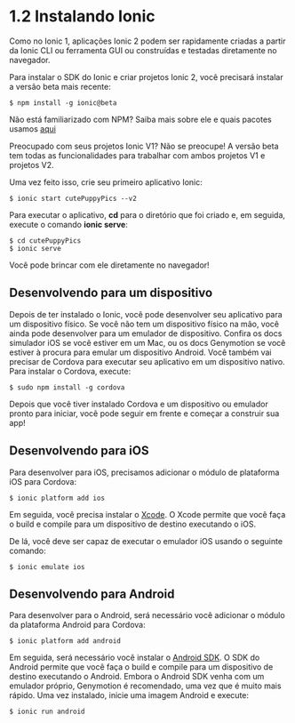 # 1.2 Instalando Ionic
 
Como no Ionic 1, aplicações Ionic 2 podem ser rapidamente criadas a partir da Ionic CLI ou ferramenta GUI ou construídas e testadas diretamente no navegador.
 
Para instalar o SDK do Ionic e criar projetos Ionic 2, você precisará instalar a versão beta mais recente:
```
$ npm install -g ionic@beta
```    

Não está familiarizado com NPM? Saiba mais sobre ele e quais pacotes usamos [aqui](../07-recursos/07e-using-npm.md) 
 
Preocupado com seus projetos Ionic V1? Não se preocupe! A versão beta tem todas as funcionalidades para trabalhar com ambos projetos V1 e projetos V2.

Uma vez feito isso, crie seu primeiro aplicativo Ionic:
```
$ ionic start cutePuppyPics --v2
```

Para executar o aplicativo, **cd** para o diretório que foi criado e, em seguida, execute o comando **ionic serve**:
```
$ cd cutePuppyPics
$ ionic serve
```

Você pode brincar com ele diretamente no navegador!

## Desenvolvendo para um dispositivo

Depois de ter instalado o Ionic, você pode desenvolver seu aplicativo para um dispositivo físico. Se você não tem um dispositivo físico na mão, você ainda pode desenvolver para um emulador de dispositivo. Confira os docs simulador iOS se você estiver em um Mac, ou os docs Genymotion se você estiver à procura para emular um dispositivo Android. Você também vai precisar de Cordova para executar seu aplicativo em um dispositivo nativo. Para instalar o Cordova, execute:
```
$ sudo npm install -g cordova
```

Depois que você tiver instalado Cordova e um dispositivo ou emulador pronto para iniciar, você pode seguir em frente e começar a construir sua app!

## Desenvolvendo para iOS

Para desenvolver para iOS, precisamos adicionar o módulo de plataforma iOS para Cordova:
```
$ ionic platform add ios
```

Em seguida, você precisa instalar o [Xcode](../../glossario.md). O Xcode permite que você faça o build e compile para um dispositivo de destino executando o iOS.

De lá, você deve ser capaz de executar o emulador iOS usando o seguinte comando:
```
$ ionic emulate ios
```

## Desenvolvendo para Android

Para desenvolver para o Android, será necessário você adicionar o módulo da plataforma Android para Cordova:
```
$ ionic platform add android
```

Em seguida, será necessário você instalar o [Android SDK](../../glossario.md). O SDK do Android permite que você faça o build e compile para um dispositivo de destino executando o Android. Embora o Android SDK venha com um emulador próprio, Genymotion é recomendado, uma vez que é muito mais rápido. Uma vez instalado, inicie uma imagem Android e execute:
```
$ ionic run android
```  
